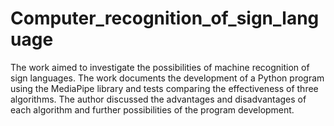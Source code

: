 # Computer_recognition_of_sign_language
The work aimed to investigate the possibilities of machine recognition of sign languages. The work documents the development of a Python program using the MediaPipe library and tests comparing the effectiveness of three algorithms. The author discussed the advantages and disadvantages of each algorithm and further possibilities of the program development.

